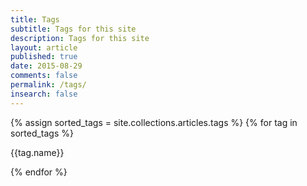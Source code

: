 ```yaml
---
title: Tags
subtitle: Tags for this site
description: Tags for this site 
layout: article
published: true
date: 2015-08-29
comments: false
permalink: /tags/
insearch: false
---
```


{% assign sorted_tags = site.collections.articles.tags %}
{% for tag in sorted_tags %}
<p>{{tag.name}}</p>
{% endfor %}
